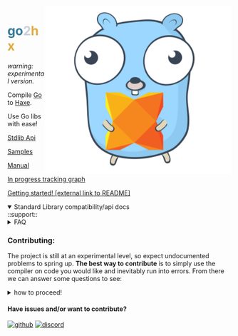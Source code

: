 
<img src="logo.svg" width="420" align="right"/>


<h1><font color="#357b99">go</font><font color="#cad0d8">2</font><font color="#e2ac3f">hx</font></h1>

*warning: experimental version.*

Compile [Go](https://go.dev) to [Haxe](https://haxe.org).

Use Go libs with ease!
    
[Stdlib Api](./api/index.html)

[Samples](./samples/index.html)

[Manual](./manual/index.html)

[In progress tracking graph](./test883/index.html)

[Getting started! [external link to README]](https://github.com/go2hx/go2hx?tab=readme-ov-file#getting-started)

<details open><summary>Standard Library compatibility/api docs</summary>::support::</details>
<details><summary>FAQ</summary>

## Can library X be compiled?
Maybe, to see if the library is supported at the moment ``go get library_here`` the library and then run:
```sh
go list -f '{{ .Imports }}' library here
```
Then check to see if the standard libraries used are all passing with the compatibility table above.



## Does the compiler support Go as a Haxe target?
No and it's not within the scope of the project.

## Why not use externs instead of compiling Go code into Haxe?
Because externs can target lock a code base and they require maintenance, abstraction code etc.

## Cgo support?
Not available but planned and happily accepting contributions for it!

## How does this compare to Gopherjs or Go wasm?
go2hx's design is built with Haxe devs in mind, therefore the goals align with Haxe dev advantages of the compiler, with that said go2hx does have some advantages already, smaller code generation, access to Haxe's compiler tooling such as dce and optimizations, and Haxe as a language being very portable, high level and statically typed.

## What internals does stdlib use?
go2hx's compiler, compiles the standard library packages for example ``os``. After compilation a Patcher system switches out functions/variables/structs for a Haxe equivalent, for example ``os.Open`` uses ``sys.io.File.read`` and ``sys.io.File.write``.

</details>

### Contributing:

The project is still at an experimental level, so expect undocumented problems to spring up.
**The best way to contribute** is to simply use the compiler on code you would like and inevitably run into errors. From there we can answer some questions to see:

<details>
<summary>how to proceed!</summary>

## What time is the error happening?: 
* Go compiler time (``./export.go`` named: go4hx)
* Haxe compiler time (``src/Typer.hx`` and ``./stdgo/internal/reflect/Reflect.hx`` etc)
* compile time (Haxe build tools example: ``haxe build.hxml``)
* runtime (Code running example: ``hl build.hl`` or ``node build.js``).

## How can the code causing the error be reduced to a simple sample?
* Use ``./rnd/main.go`` as a testbed and run it with: ``haxe rnd.hxml``
* Modify the Go code with debug prints or the Haxe compiled code with traces and figure out where is the precise error point.
* Copy over structs and interfaces if needed that are used by the erroring code sample.
* Make usage of go2hx's reflection for example:
```go
println(reflect.TypeOf(value).String())
```

## Does the code throw "not implemented" error?
* Look at the unimplemented function's [documentation](https://pkg.go.dev/std)
* Implement the missing functionality into the Patcher ``./src/Patch.hx`` following the naming convention ``path:FunctionName`` or ``path.Type:FunctionName`` for [recv functions](./ast.html).

## Is the type casting invalid?
* Look into ``./src/Typer.hx`` and search for ``function checkType`` for implicit type conversions and for casts ``function castTranslate``
* A lot of helper type functions are called in ``./stdgo/internal/reflect/Reflect`` for example ``getUnderlying`` and the entire module is imported into ``Typer.hx`` so you won't see clear reference that the code is there.

</details>

#### Have issues and/or want to contribute?
[![github](https://img.shields.io/badge/GitHub-100000?style=for-the-badge&logo=github&logoColor=white)](https://github.com/go2hx/go2hx)
[![discord](https://img.shields.io/badge/Discord-7289DA?style=for-the-badge&logo=discord&logoColor=white)](https://discord.gg/ewnMZAV)